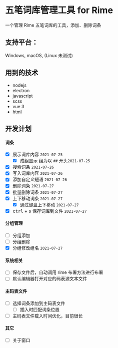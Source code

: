 # 五笔词库管理工具 for Rime
一个管理 Rime 五笔词库的工具，添加、删除词条


## 支持平台：
Windows, macOS, (Linux 未测试)

## 用到的技术
- nodejs
- electron
- javascript
- scss
- vue 3 
- html

## 开发计划

#### 词条
- [x] 展示词库内容 `2021-07-25`
   - [x] 成组显示 组为以 `##` 开头`2021-07-25`
- [x] 搜索词条 `2021-07-26`
- [x] 写入词库内容 `2021-07-26`
- [x] 添加自定义短语 `2021-07-26`
- [x] 删除词条 `2021-07-27`
- [x] 批量删除词条  `2021-07-27`
- [x] 上下移动词条  `2021-07-27`
   - [x] 通过键盘上下移动 `2021-07-27`
- [x] <kbd>ctrl</kbd> + <kbd>s</kbd> 保存词库到文件 `2021-07-27`

#### 分组管理
- [ ] 分组添加
- [ ] 分组删除
- [x] 分组修改组名 `2021-07-27`
  
#### 系统相关
- [ ] 保存文件后，自动调用 rime 布署方法进行布署 
- [ ] 默认编辑器打开对应的码表源文本文件
  
#### 主码表文件
- [ ] 选择词条添加到主码表文件
  - [ ] 插入时匹配词条位置
- [ ] 主码表文件载入时间优化，目前很长

#### 其它
- [ ] 关于窗口

